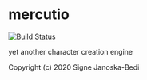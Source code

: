 # mercutio

[![Build Status](https://travis-ci.org/signebedi/mercutio.svg?branch=master)](https://travis-ci.org/signebedi/mercutio)

yet another character creation engine




Copyright (c) 2020 Signe Janoska-Bedi
